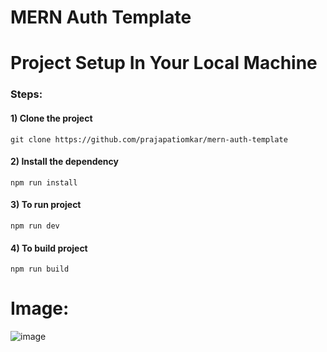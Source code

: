 # MERN Auth Template

# Project Setup In Your Local Machine
### Steps:
#### 1) Clone the project
    git clone https://github.com/prajapatiomkar/mern-auth-template
#### 2) Install the dependency
    npm run install 
#### 3) To run project
    npm run dev
#### 4) To build project 
    npm run build

# Image:
![image](https://github.com/prajapatiomkar/mern-auth-template/assets/72141037/b49154cc-ef18-4ce8-94b0-95e7962bf1a9)

